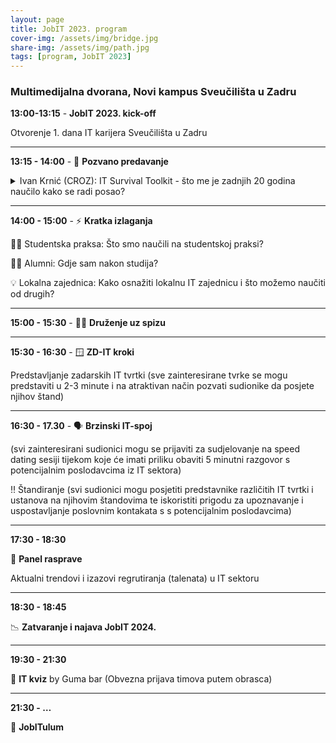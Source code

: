 ```yaml
---
layout: page
title: JobIT 2023. program
cover-img: /assets/img/bridge.jpg
share-img: /assets/img/path.jpg
tags: [program, JobIT 2023]
---
```


### Multimedijalna dvorana, Novi kampus Sveučilišta u Zadru

**13:00-13:15** - **JobIT 2023. kick-off**

Otvorenje 1. dana IT karijera Sveučilišta u Zadru

---

**13:15 - 14:00** - 💪 **Pozvano predavanje**

<details>
  <summary>Ivan Krnić (CROZ): IT Survival Toolkit - što me je zadnjih 20 godina naučilo kako se radi posao?</summary>
Ivan je već 20 godina dio velikog IT cirkusa u kojem se trendovi mijenjaju, metodologije reinventaju, a tehnologije dolaze i odlaze. Kako navigirati u okruženju u kojem baš nikad nisi naučio sve, kako napredovati tehnički, kako se razvijati osobno... i kako pritom ostati normalan? Dođite i poslušajte jedno real-life iskustvo, a usput i procijenite je li uspio u ovom zadnjem.
</details>

---

**14:00 - 15:00** - ⚡ **Kratka izlaganja**

🧑‍🎓 Studentska praksa: Što smo naučili na studentskoj praksi?

🧑‍🎓 Alumni: Gdje sam nakon studija?

💡 Lokalna zajednica: Kako osnažiti lokalnu IT zajednicu i što možemo naučiti od drugih?

---

**15:00 - 15:30** - 🥪🍷 **Druženje uz spizu**

---

**15:30 - 16:30** - 🪟 **ZD-IT kroki**

Predstavljanje zadarskih IT tvrtki
(sve zainteresirane tvrke se mogu predstaviti u 2-3 minute i na atraktivan način pozvati sudionike da posjete njihov štand)

---

**16:30 - 17.30** - 🗣️ **Brzinski IT-spoj**

(svi zainteresirani sudionici mogu se prijaviti za sudjelovanje na speed dating sesiji tijekom koje će imati priliku obaviti 5 minutni razgovor s potencijalnim poslodavcima iz IT sektora)

‼️ Štandiranje
(svi sudionici mogu posjetiti predstavnike različitih IT tvrtki i ustanova na njihovim štandovima te iskoristiti prigodu za upoznavanje i uspostavljanje poslovnim kontakata s s potencijalnim poslodavcima)

---

**17:30 - 18:30** 

👥 **Panel rasprave**

Aktualni trendovi i izazovi regrutiranja (talenata) u IT sektoru

---

**18:30 - 18:45**

📉 **Zatvaranje i najava JobIT 2024.**

---

**19:30 - 21:30**

🤔 **IT kviz** by Guma bar
(Obvezna prijava timova putem obrasca)

---

**21:30 - …**

🥳 **JobITulum**
